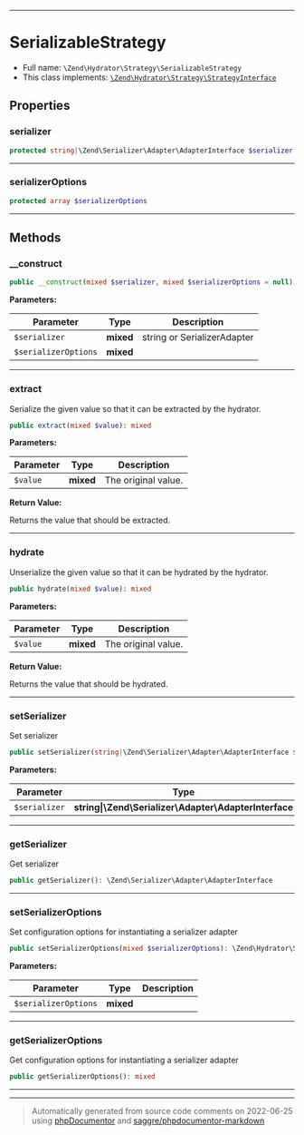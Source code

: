 ***

# SerializableStrategy





* Full name: `\Zend\Hydrator\Strategy\SerializableStrategy`
* This class implements:
[`\Zend\Hydrator\Strategy\StrategyInterface`](./StrategyInterface.md)



## Properties


### serializer



```php
protected string|\Zend\Serializer\Adapter\AdapterInterface $serializer
```






***

### serializerOptions



```php
protected array $serializerOptions
```






***

## Methods


### __construct



```php
public __construct(mixed $serializer, mixed $serializerOptions = null): mixed
```








**Parameters:**

| Parameter | Type | Description |
|-----------|------|-------------|
| `$serializer` | **mixed** | string or SerializerAdapter |
| `$serializerOptions` | **mixed** |  |




***

### extract

Serialize the given value so that it can be extracted by the hydrator.

```php
public extract(mixed $value): mixed
```








**Parameters:**

| Parameter | Type | Description |
|-----------|------|-------------|
| `$value` | **mixed** | The original value. |


**Return Value:**

Returns the value that should be extracted.



***

### hydrate

Unserialize the given value so that it can be hydrated by the hydrator.

```php
public hydrate(mixed $value): mixed
```








**Parameters:**

| Parameter | Type | Description |
|-----------|------|-------------|
| `$value` | **mixed** | The original value. |


**Return Value:**

Returns the value that should be hydrated.



***

### setSerializer

Set serializer

```php
public setSerializer(string|\Zend\Serializer\Adapter\AdapterInterface $serializer): \Zend\Hydrator\Strategy\SerializableStrategy
```








**Parameters:**

| Parameter | Type | Description |
|-----------|------|-------------|
| `$serializer` | **string&#124;\Zend\Serializer\Adapter\AdapterInterface** |  |




***

### getSerializer

Get serializer

```php
public getSerializer(): \Zend\Serializer\Adapter\AdapterInterface
```











***

### setSerializerOptions

Set configuration options for instantiating a serializer adapter

```php
public setSerializerOptions(mixed $serializerOptions): \Zend\Hydrator\Strategy\SerializableStrategy
```








**Parameters:**

| Parameter | Type | Description |
|-----------|------|-------------|
| `$serializerOptions` | **mixed** |  |




***

### getSerializerOptions

Get configuration options for instantiating a serializer adapter

```php
public getSerializerOptions(): mixed
```











***


***
> Automatically generated from source code comments on 2022-06-25 using [phpDocumentor](http://www.phpdoc.org/) and [saggre/phpdocumentor-markdown](https://github.com/Saggre/phpDocumentor-markdown)

